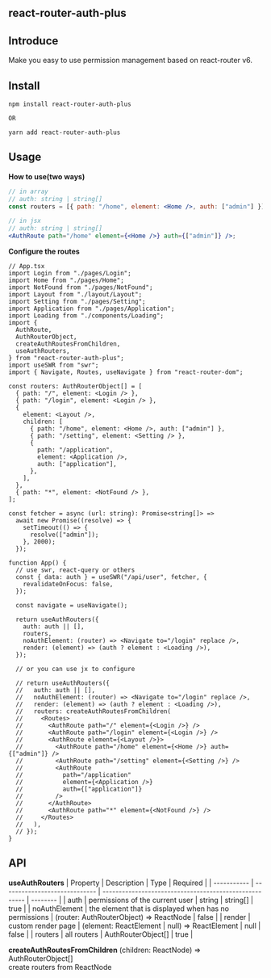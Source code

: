 ## react-router-auth-plus

## Introduce

Make you easy to use permission management based on react-router v6.

## Install

```shell
npm install react-router-auth-plus

OR

yarn add react-router-auth-plus
```

## Usage

**How to use(two ways)**

```jsx
// in array
// auth: string | string[]
const routers = [{ path: "/home", element: <Home />, auth: ["admin"] }];

// in jsx
// auth: string | string[]
<AuthRoute path="/home" element={<Home />} auth={["admin"]} />;
```

**Configure the routes**

```tsx
// App.tsx
import Login from "./pages/Login";
import Home from "./pages/Home";
import NotFound from "./pages/NotFound";
import Layout from "./layout/Layout";
import Setting from "./pages/Setting";
import Application from "./pages/Application";
import Loading from "./components/Loading";
import {
  AuthRoute,
  AuthRouterObject,
  createAuthRoutesFromChildren,
  useAuthRouters,
} from "react-router-auth-plus";
import useSWR from "swr";
import { Navigate, Routes, useNavigate } from "react-router-dom";

const routers: AuthRouterObject[] = [
  { path: "/", element: <Login /> },
  { path: "/login", element: <Login /> },
  {
    element: <Layout />,
    children: [
      { path: "/home", element: <Home />, auth: ["admin"] },
      { path: "/setting", element: <Setting /> },
      {
        path: "/application",
        element: <Application />,
        auth: ["application"],
      },
    ],
  },
  { path: "*", element: <NotFound /> },
];

const fetcher = async (url: string): Promise<string[]> =>
  await new Promise((resolve) => {
    setTimeout(() => {
      resolve(["admin"]);
    }, 2000);
  });

function App() {
  // use swr, react-query or others
  const { data: auth } = useSWR("/api/user", fetcher, {
    revalidateOnFocus: false,
  });

  const navigate = useNavigate();

  return useAuthRouters({
    auth: auth || [],
    routers,
    noAuthElement: (router) => <Navigate to="/login" replace />,
    render: (element) => (auth ? element : <Loading />),
  });

  // or you can use jx to configure

  // return useAuthRouters({
  //   auth: auth || [],
  //   noAuthElement: (router) => <Navigate to="/login" replace />,
  //   render: (element) => (auth ? element : <Loading />),
  //   routers: createAuthRoutesFromChildren(
  //     <Routes>
  //       <AuthRoute path="/" element={<Login />} />
  //       <AuthRoute path="/login" element={<Login />} />
  //       <AuthRoute element={<Layout />}>
  //         <AuthRoute path="/home" element={<Home />} auth={["admin"]} />
  //         <AuthRoute path="/setting" element={<Setting />} />
  //         <AuthRoute
  //           path="/application"
  //           element={<Application />}
  //           auth={["application"]}
  //         />
  //       </AuthRoute>
  //       <AuthRoute path="*" element={<NotFound />} />
  //     </Routes>
  //   ),
  // });
}
```

## API

**useAuthRouters**
| Property | Description | Type | Required |
| ----------- | ----------------------------- | ------------------------------------------------------ | -------- |
| auth | permissions of the current user | string \| string[] | true |
| noAuthElement | the element that is displayed when has no permissions | (router: AuthRouterObject) => ReactNode | false |
| render | custom render page | (element: ReactElement \| null) => ReactElement \| null | false |
| routers | all routers | AuthRouterObject[] | true |

**createAuthRoutesFromChildren** (children: ReactNode) => AuthRouterObject[]
<br />
create routers from ReactNode
